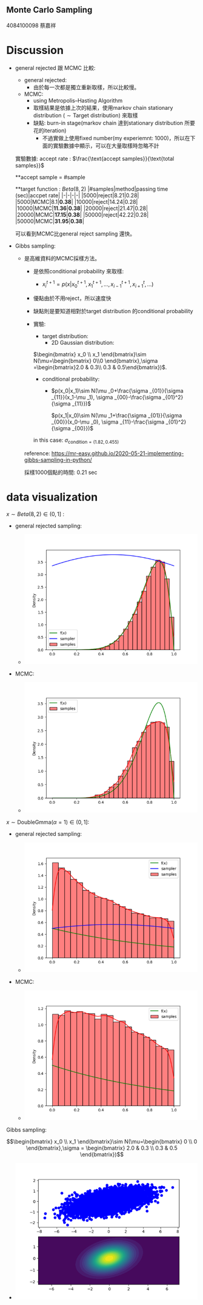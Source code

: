 ## Monte Carlo Sampling

4084100098 蔡嘉祥
# Discussion
- general rejected 跟 MCMC 比較:
    - general rejected:
      -  由於每一次都是獨立重新取樣，所以比較慢。
    - MCMC:
      - using Metropolis–Hasting Algorithm
      - 取樣結果是依據上次的結果，使用markov chain stationary distribution ($\sim\text{Target distribution}$) 來取樣
      - 缺點: burn-in stage(markov chain 達到stationary distribution 所要花的iteration)
        - 不過實做上使用fixed number(my experiemnt: 1000)，所以在下面的實驗數據中顯示，可以在大量取樣時忽略不計
  
  實驗數據:
   accept rate : $\frac{\text{accept samples}}{\text{total samples}}$
   
    **accept sample = #sample

    **target function : $Beta(8,2)$ 
    |#samples|method|passing time (sec)|accpet rate|
    |-|-|-|-|
    |5000|reject|8.21|0.28|
    |5000|MCMC|8.1|__0.38__|
    |10000|reject|14.24|0.28|
    |10000|MCMC|__11.36__|__0.38__|
    |20000|reject|21.47|0.28|
    |20000|MCMC|__17.15__|__0.38__|
    |50000|reject|42.22|0.28|
    |50000|MCMC|__31.95__|__0.38__|
  
  可以看到MCMC比general reject sampling 還快。


- Gibbs sampling:
  - 是高維資料的MCMC採樣方法。
    - 是依照conditional probability 來取樣:
      - $x_{i}^{t+1}=p(x|x_{0}^{t+1},x_{1}^{t+1},...,x_{i-1}^{t+1}, x_{i+1}^{t},...)$
    - 優點由於不用reject，所以速度快
    - 缺點則是要知道相對於target distribution 的conditional probability


    - 實驗: 
      - target distribution:
        - 2D Gaussian distribution: 
  
      $\begin{bmatrix}
      x_0 \\ x_1
      \end{bmatrix}\sim N(\mu=\begin{bmatrix} 0\\0 \end{bmatrix},\sigma =\begin{bmatrix}2.0 & 0.3\\ 0.3 & 0.5\end{bmatrix})$. 


      - conditional probability:
        - $p(x_0|x_1)\sim N(\mu _0+\frac{\sigma _{01}}{\sigma _{11}}(x_1-\mu _1), \sigma _{00}-\frac{\sigma _{01}^2}{\sigma _{11}})$
        
          $p(x_1|x_0)\sim N(\mu _1+\frac{\sigma _{01}}{\sigma _{00}}(x_0-\mu _0), \sigma _{11}-\frac{\sigma _{01}^2}{\sigma _{00}})$

      in this case: $\sigma _{\text{condition}= (1.82, 0.455)}$
    
    reference: https://mr-easy.github.io/2020-05-21-implementing-gibbs-sampling-in-python/

    採樣1000個點的時間: 0.21 sec


# data visualization
$x\sim Beta(8,2) \in (0,1]$ : 
- general rejected sampling:
  
  - <img src="./vis/RejectSampling/beta82.png">
  
- MCMC:
  
   - <img src="./vis/MCMC/beta82.png">

  
$x\sim \text{DoubleGmma}(\alpha=1) \in (0,1]$:

- general rejected sampling:
  
  - <img src="./vis/RejectSampling/doubleG1.png">
  
- MCMC:
  
   - <img src="./vis/MCMC/doubleG1.png">


Gibbs sampling:

$$\begin{bmatrix}
  x_0 \\ x_1
\end{bmatrix}\sim N(\mu=\begin{bmatrix} 0 \\ 0 \end{bmatrix},\sigma =
\begin{bmatrix}
  2.0 & 0.3 \\ 
  0.3 & 0.5
\end{bmatrix})$$
  
  - <img src="./vis/Gibbs/gussain2d.png">